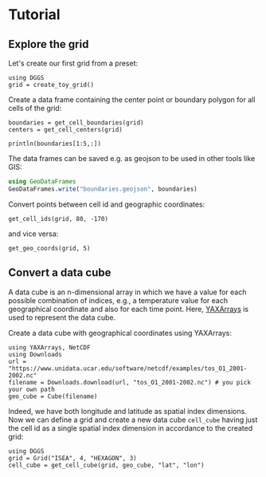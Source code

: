 # Tutorial

## Explore the grid

Let's create our first grid from a preset:

```@example 1
using DGGS
grid = create_toy_grid()
```

Create a data frame containing the center point or boundary polygon for all cells of the grid:

```@example 1
boundaries = get_cell_boundaries(grid)
centers = get_cell_centers(grid)

println(boundaries[1:5,:])
```

The data frames can be saved e.g. as geojson to be used in other tools like GIS:

```julia
using GeoDataFrames
GeoDataFrames.write("boundaries.geojson", boundaries)
```

Convert points between cell id and geographic coordinates:

```@example 1
get_cell_ids(grid, 80, -170)
```

and vice versa:

```@example 1
get_geo_coords(grid, 5)
```

## Convert a data cube

A data cube is an n-dimensional array in which we have a value for each possible combination of indices, e.g., a temperature value for each geographical coordinate and also for each time point.
Here, [YAXArrays](https://juliadatacubes.github.io/YAXArrays.jl/dev/) is used to represent the data cube.

Create a data cube with geographical coordinates using YAXArrays:

```@example 2
using YAXArrays, NetCDF
using Downloads
url = "https://www.unidata.ucar.edu/software/netcdf/examples/tos_O1_2001-2002.nc"
filename = Downloads.download(url, "tos_O1_2001-2002.nc") # you pick your own path
geo_cube = Cube(filename)
```

Indeed, we have both longitude and latitude as spatial index dimensions.
Now we can define a grid and create a new data cube `cell_cube` having just the cell id as a single spatial index dimension in accordance to the created grid:

```@example 2
using DGGS
grid = Grid("ISEA", 4, "HEXAGON", 3)
cell_cube = get_cell_cube(grid, geo_cube, "lat", "lon")
```